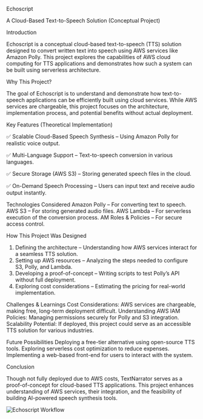 Echoscript

A Cloud-Based Text-to-Speech Solution (Conceptual Project)

Introduction

Echoscript is a conceptual cloud-based text-to-speech (TTS) solution designed to convert written text into speech using AWS services like Amazon Polly. This project explores the capabilities of AWS cloud computing for TTS applications and demonstrates how such a system can be built using serverless architecture.

Why This Project?

The goal of Echoscript  is to understand and demonstrate how text-to-speech applications can be efficiently built using cloud services. 
While AWS services are chargeable, this project focuses on the architecture, implementation process, and potential benefits without actual deployment.

Key Features (Theoretical Implementation)

✅ Scalable Cloud-Based Speech Synthesis – Using Amazon Polly for realistic voice output.

✅ Multi-Language Support – Text-to-speech conversion in various languages.

✅ Secure Storage (AWS S3) – Storing generated speech files in the cloud.

✅ On-Demand Speech Processing – Users can input text and receive audio output instantly.

Technologies Considered
Amazon Polly – For converting text to speech.
AWS S3 – For storing generated audio files.
AWS Lambda – For serverless execution of the conversion process.
AM Roles & Policies – For secure access control.


How This Project Was Designed

1. Defining the architecture – Understanding how AWS services interact for a seamless TTS solution.
2. Setting up AWS resources – Analyzing the steps needed to configure S3, Polly, and Lambda.
3. Developing a proof-of-concept – Writing scripts to test Polly’s API without full deployment.
4. Exploring cost considerations – Estimating the pricing for real-world implementation.

Challenges & Learnings
Cost Considerations: AWS services are chargeable, making free, long-term deployment difficult.
Understanding AWS IAM Policies: Managing permissions securely for Polly and S3 integration.
Scalability Potential: If deployed, this project could serve as an accessible TTS solution for various industries.


Future Possibilities
Deploying a free-tier alternative using open-source TTS tools.
Exploring serverless cost optimization to reduce expenses.
Implementing a web-based front-end for users to interact with the system.


Conclusion

Though not fully deployed due to AWS costs, TextNarrator serves as a proof-of-concept for cloud-based TTS applications. 
This project enhances understanding of AWS services, their integration, and the feasibility of building AI-powered speech synthesis tools.

![Echoscript
Workflow](https://github.com/Vii-oss/image/blob/main/cc.jpg?raw=true)

